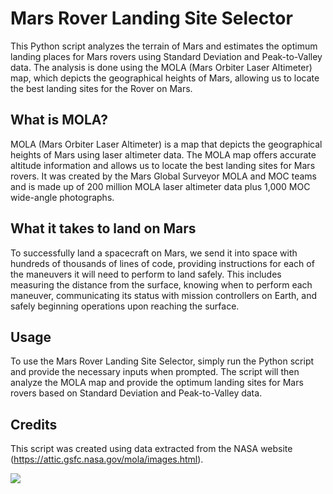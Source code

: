 <h1>Mars Rover Landing Site Selector</h1>
<p>This Python script analyzes the terrain of Mars and estimates the optimum landing places for Mars rovers using Standard Deviation and Peak-to-Valley data. The analysis is done using the MOLA (Mars Orbiter Laser Altimeter) map, which depicts the geographical heights of Mars, allowing us to locate the best landing sites for the Rover on Mars.</p>

<h2>What is MOLA?</h2>

<p>MOLA (Mars Orbiter Laser Altimeter) is a map that depicts the geographical heights of Mars using laser altimeter data. The MOLA map offers accurate altitude information and allows us to locate the best landing sites for Mars rovers. It was created by the Mars Global Surveyor MOLA and MOC teams and is made up of 200 million MOLA laser altimeter data plus 1,000 MOC wide-angle photographs.</p>

<h2>What it takes to land on Mars</h2>

<p>To successfully land a spacecraft on Mars, we send it into space with hundreds of thousands of lines of code, providing instructions for each of the maneuvers it will need to perform to land safely. This includes measuring the distance from the surface, knowing when to perform each maneuver, communicating its status with mission controllers on Earth, and safely beginning operations upon reaching the surface.</p>

<h2>Usage</h2>

<p>To use the Mars Rover Landing Site Selector, simply run the Python script and provide the necessary inputs when prompted. The script will then analyze the MOLA map and provide the optimum landing sites for Mars rovers based on Standard Deviation and Peak-to-Valley data.</p>

<h2>Credits</h2>

<p>This script was created using data extracted from the NASA website (<a href="https://attic.gsfc.nasa.gov/mola/images.html">https://attic.gsfc.nasa.gov/mola/images.html</a>).</p>

<a><img src ="https://imagecache.jpl.nasa.gov/images/edu/activities/codingedl_step1-640x350.jpg"></a></br>
